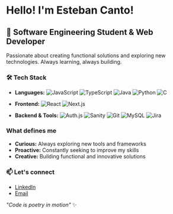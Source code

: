 # Hello! I'm Esteban Canto! 

## 🚀 Software Engineering Student & Web Developer

Passionate about creating functional solutions and exploring new technologies. Always learning, always building.

### 🛠️ Tech Stack
- **Languages:** 
  ![JavaScript](https://img.shields.io/badge/JavaScript-F7DF1E?style=for-the-badge&logo=javascript&logoColor=black)
  ![TypeScript](https://img.shields.io/badge/TypeScript-007ACC?style=for-the-badge&logo=typescript&logoColor=white)
  ![Java](https://img.shields.io/badge/Java-ED8B00?style=for-the-badge&logo=openjdk&logoColor=white)
  ![Python](https://img.shields.io/badge/Python-3776AB?style=for-the-badge&logo=python&logoColor=white)
  ![C](https://img.shields.io/badge/C-00599C?style=for-the-badge&logo=c&logoColor=white)

- **Frontend:** 
  ![React](https://img.shields.io/badge/React-20232A?style=for-the-badge&logo=react&logoColor=61DAFB)
  ![Next.js](https://img.shields.io/badge/Next.js-000000?style=for-the-badge&logo=next.js&logoColor=white)

- **Backend & Tools:** 
  ![Auth.js](https://img.shields.io/badge/Auth.js-000000?style=for-the-badge&logo=auth0&logoColor=white)
  ![Sanity](https://img.shields.io/badge/Sanity-000000?style=for-the-badge&logo=sanity&logoColor=white)
  ![Git](https://img.shields.io/badge/Git-F05032?style=for-the-badge&logo=git&logoColor=white)
  ![MySQL](https://img.shields.io/badge/MySQL-4479A1?style=for-the-badge&logo=mysql&logoColor=white)
  ![Jira](https://img.shields.io/badge/Jira-0052CC?style=for-the-badge&logo=jira&logoColor=white)
  
### What defines me
- **Curious:** Always exploring new tools and frameworks
- **Proactive:** Constantly seeking to improve my skills
- **Creative:** Building functional and innovative solutions

### 📫 Let's connect
- [LinkedIn](https://www.linkedin.com/in/estebancanvaz/)
- [Email](ecantovaz@gmail.com)

*"Code is poetry in motion"* ✨

<!-- Alternativas que puedes rotar manualmente: -->
<!-- "Building dreams one line at a time" -->
<!-- "Turning ideas into reality" -->
<!-- "Creating digital magic" -->
